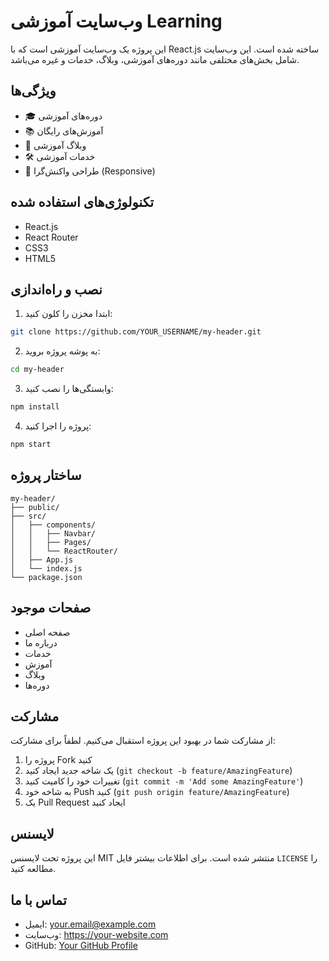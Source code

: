 # وب‌سایت آموزشی Learning

این پروژه یک وب‌سایت آموزشی است که با React.js ساخته شده است. این وب‌سایت شامل بخش‌های مختلفی مانند دوره‌های آموزشی، وبلاگ، خدمات و غیره می‌باشد.

## ویژگی‌ها

- 🎓 دوره‌های آموزشی
- 📚 آموزش‌های رایگان
- 📝 وبلاگ آموزشی
- 🛠️ خدمات آموزشی
- 📱 طراحی واکنش‌گرا (Responsive)

## تکنولوژی‌های استفاده شده

- React.js
- React Router
- CSS3
- HTML5

## نصب و راه‌اندازی

1. ابتدا مخزن را کلون کنید:
```bash
git clone https://github.com/YOUR_USERNAME/my-header.git
```

2. به پوشه پروژه بروید:
```bash
cd my-header
```

3. وابستگی‌ها را نصب کنید:
```bash
npm install
```

4. پروژه را اجرا کنید:
```bash
npm start
```

## ساختار پروژه

```
my-header/
├── public/
├── src/
│   ├── components/
│   │   ├── Navbar/
│   │   ├── Pages/
│   │   └── ReactRouter/
│   ├── App.js
│   └── index.js
└── package.json
```

## صفحات موجود

- صفحه اصلی
- درباره ما
- خدمات
- آموزش
- وبلاگ
- دوره‌ها

## مشارکت

از مشارکت شما در بهبود این پروژه استقبال می‌کنیم. لطفاً برای مشارکت:

1. پروژه را Fork کنید
2. یک شاخه جدید ایجاد کنید (`git checkout -b feature/AmazingFeature`)
3. تغییرات خود را کامیت کنید (`git commit -m 'Add some AmazingFeature'`)
4. به شاخه خود Push کنید (`git push origin feature/AmazingFeature`)
5. یک Pull Request ایجاد کنید

## لایسنس

این پروژه تحت لایسنس MIT منتشر شده است. برای اطلاعات بیشتر فایل `LICENSE` را مطالعه کنید.

## تماس با ما

- ایمیل: your.email@example.com
- وب‌سایت: https://your-website.com
- GitHub: [Your GitHub Profile](https://github.com/YOUR_USERNAME)
